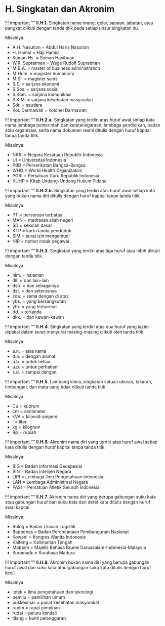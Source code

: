 # H. Singkatan dan Akronim

!!! important ""
	**II.H.1.** Singkatan nama orang, gelar, sapaan, jabatan, atau pangkat diikuti dengan tanda titik pada setiap unsur singkatan itu.

Misalnya:

- A.H. Nasution = Abdul Haris Nasution
- H. Hamid = Haji Hamid
- Suman Hs. = Suman Hasibuan
- W.R. Supratman = Wage Rudolf Supratman
- M.B.A. = master of business administration
- M.Hum. = magister humaniora
- M.Si. = magister sains
- S.E. = sarjana ekonomi
- S.Sos. = sarjana sosial
- S.Kom. = sarjana komunikasi
- S.K.M. = sarjana kesehatan masyarakat
- Sdr. = saudara
- Kol. Darmawati = Kolonel Darmawati

!!! important ""
	**II.H.2.a.** Singkatan yang terdiri atas huruf awal setiap kata nama lembaga pemerintah dan ketatanegaraan, lembaga pendidikan, badan atau organisasi, serta nama dokumen resmi ditulis dengan huruf kapital tanpa tanda titik.

Misalnya:

- NKRI = Negara Kesatuan Republik Indonesia
- UI = Universitas Indonesia
- PBB = Perserikatan Bangsa-Bangsa
- WHO = World Health Organization
- PGRI = Persatuan Guru Republik Indonesia
- KUHP = Kitab Undang-Undang Hukum Pidana

!!! important ""
	**II.H.2.b.** Singkatan yang terdiri atas huruf awal setiap kata yang bukan nama diri ditulis dengan huruf kapital tanpa tanda titik.

Misalnya:

- PT = perseroan terbatas
- MAN = madrasah aliah negeri
- SD = sekolah dasar
- KTP = kartu tanda penduduk
- SIM = surat izin mengemudi
- NIP = nomor induk pegawai

!!! important ""
	**II.H.3.** Singkatan yang terdiri atas tiga huruf atau lebih diikuti dengan tanda titik.

Misalnya:

- hlm. = halaman
- dll. = dan lain-lain
- dsb. = dan sebagainya
- dst. = dan seterusnya
- sda. = sama dengan di atas
- ybs. = yang bersangkutan
- yth. = yang terhormat
- ttd. = tertanda
- dkk. = dan kawan-kawan

!!! important ""
	**II.H.4.** Singkatan yang terdiri atas dua huruf yang lazim dipakai dalam surat-menyurat masing-masing diikuti oleh tanda titik.

Misalnya:

- a.n. = atas nama
- d.a. = dengan alamat
- u.b. = untuk beliau
- u.p. = untuk perhatian
- s.d. = sampai dengan

!!! important ""
	**II.H.5.** Lambang kimia, singkatan satuan ukuran, takaran, timbangan, dan mata uang tidak diikuti tanda titik.

Misalnya:

- Cu = kuprum
- cm = sentimeter
- kVA = kilovolt-ampere
- l = liter
- kg = kilogram
- Rp = rupiah

!!! important ""
	**II.H.6.** Akronim nama diri yang terdiri atas huruf awal setiap kata ditulis dengan huruf kapital tanpa tanda titik.

Misalnya:

- BIG = Badan Informasi Geospasial
- BIN = Badan Intelijen Negara
- LIPI = Lembaga Ilmu Pengetahuan Indonesia
- LAN = Lembaga Administrasi Negara
- PASI = Persatuan Atletik Seluruh Indonesia

!!! important ""
	**II.H.7.** Akronim nama diri yang berupa gabungan suku kata atau gabungan huruf dan suku kata dari deret kata ditulis dengan huruf awal kapital.

Misalnya:

- Bulog = Badan Urusan Logistik
- Bappenas = Badan Perencanaan Pembangunan Nasional
- Kowani = Kongres Wanita Indonesia
- Kalteng = Kalimantan Tengah
- Mabbim = Majelis Bahasa Brunei Darussalam-Indonesia-Malaysia
- Suramadu = Surabaya Madura

!!! important ""
	**II.H.8.** Akronim bukan nama diri yang berupa gabungan huruf awal dan suku kata atau gabungan suku kata ditulis dengan huruf kecil.

Misalnya:

- iptek = ilmu pengetahuan dan teknologi
- pemilu = pemilihan umum
- puskesmas = pusat kesehatan masyarakat
- rapim = rapat pimpinan
- rudal = peluru kendali
- tilang = bukti pelanggaran

